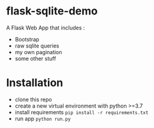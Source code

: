 # flask-sqlite-demo
A Flask Web App that includes :
- Bootstrap
- raw sqlite queries
- my own pagination
- some other stuff

# Installation
- clone this repo
- create a new virtual environment with python >=3.7
- install requirements `pip install -r requirements.txt` 
- run app `python run.py` 


